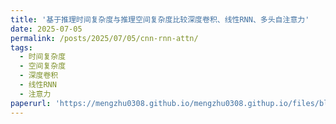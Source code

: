 ```yaml
---
title: '基于推理时间复杂度与推理空间复杂度比较深度卷积、线性RNN、多头自注意力'
date: 2025-07-05
permalink: /posts/2025/07/05/cnn-rnn-attn/
tags:
  - 时间复杂度
  - 空间复杂度
  - 深度卷积
  - 线性RNN
  - 注意力
paperurl: 'https://mengzhu0308.github.io/mengzhu0308.githup.io/files/blog/conv-rnn-attn/2025-07-05-cnn-rnn-attn.pdf'
---
```

